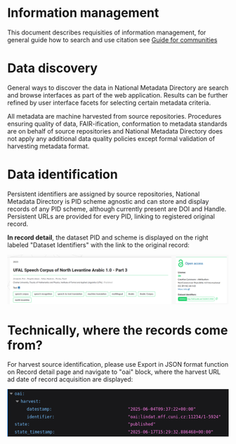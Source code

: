 
# Information management

This document describes requisities of information management, for general guide how to search and use citation see [Guide for communities](../guides/for-communities.md)

# Data discovery

General ways to discover the data in National Metadata Directory are search and browse interfaces as part of the web application. Results can be further refined by user interface facets for selecting certain metadata criteria.

All metadata are machine harvested from source repositories. Procedures ensuring quality of data, FAIR-ification, conformation to metadata standards are on behalf of source repositories and National Metadata Directory does not apply any additional data quality policies except formal validation of harvesting metadata format. 

# Data identification

Persistent identifiers are assigned by source repositories, National Metadata Directory is PID scheme agnostic and can store and display records of any PID scheme, although currently present are DOI and Handle. Persistent URLs are provided for every PID, linking to registered original record.

**In record detail**, the dataset PID and scheme is displayed on the right labeled "Dataset Identifiers" with the link to the original record: 

![Repository interface - record detail header](../images/record_detail_header.png "Repository interface - record detail header")

# Technically, where the records come from?

For harvest source identification, please use Export in JSON format function on Record detail page and navigate to "oai" block, where the harvest URL ad date of record acquisition are displayed:
   
![Export JSON - OAI source](../images/export_json_oai.png "Export JSON - OAI source")
